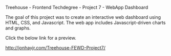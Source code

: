 Treehouse - Frontend Techdegree - Project 7 - WebApp Dashboard

The goal of this project was to create an interactive web dashboard using HTML, CSS, and Javascript. The web app includes Javascript-driven charts and graphs. 

Click the below link for a preview.

http://jonhayjr.com/Treehouse-FEWD-Project7/